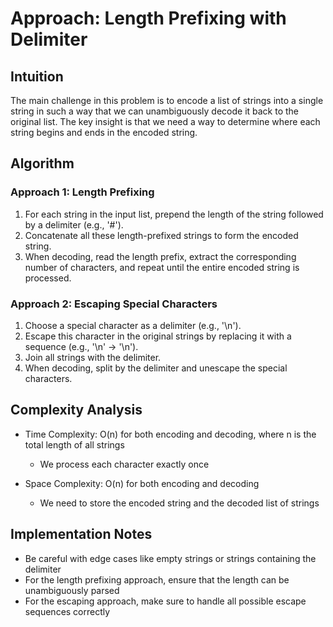 # Approach: Length Prefixing with Delimiter

## Intuition
The main challenge in this problem is to encode a list of strings into a single string in such a way that we can unambiguously decode it back to the original list. The key insight is that we need a way to determine where each string begins and ends in the encoded string.

## Algorithm

### Approach 1: Length Prefixing
1. For each string in the input list, prepend the length of the string followed by a delimiter (e.g., '#').
2. Concatenate all these length-prefixed strings to form the encoded string.
3. When decoding, read the length prefix, extract the corresponding number of characters, and repeat until the entire encoded string is processed.

### Approach 2: Escaping Special Characters
1. Choose a special character as a delimiter (e.g., '\n').
2. Escape this character in the original strings by replacing it with a sequence (e.g., '\n' -> '\\n').
3. Join all strings with the delimiter.
4. When decoding, split by the delimiter and unescape the special characters.

## Complexity Analysis
- Time Complexity: O(n) for both encoding and decoding, where n is the total length of all strings
  - We process each character exactly once
  
- Space Complexity: O(n) for both encoding and decoding
  - We need to store the encoded string and the decoded list of strings

## Implementation Notes
- Be careful with edge cases like empty strings or strings containing the delimiter
- For the length prefixing approach, ensure that the length can be unambiguously parsed
- For the escaping approach, make sure to handle all possible escape sequences correctly

